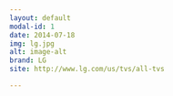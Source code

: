 ```yaml
---
layout: default
modal-id: 1
date: 2014-07-18
img: lg.jpg
alt: image-alt
brand: LG
site: http://www.lg.com/us/tvs/all-tvs

---
```

